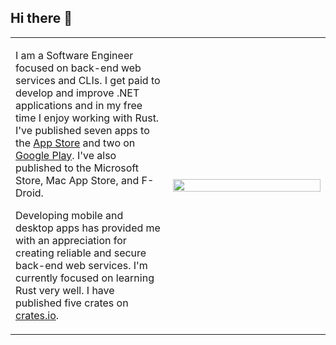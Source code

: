 ## Hi there 👋

<table>
<tr>
<td width="50%">

I am a Software Engineer focused on back-end web services and CLIs. I get paid to develop and improve .NET applications and in my free time I enjoy working with Rust. I've published seven apps to the [App Store](https://apps.apple.com/us/developer/john-harrington/id1603002572) and two on [Google Play](https://play.google.com/store/apps/developer?id=John+Harrington). I've also published to the Microsoft Store, Mac App Store, and F-Droid. 

Developing mobile and desktop apps has provided me with an appreciation for creating reliable and secure back-end web services. I'm currently focused on learning Rust very well. I have published five crates on [crates.io](https://crates.io/users/harr1424).

</td>
<td width="50%">

<img src="https://github-readme-stats.vercel.app/api/top-langs/?username=harr1424&layout=compact&hide=Jupyter%20Notebook&theme=tokyonight" width="100%"/>

</td>
</tr>
</table>
